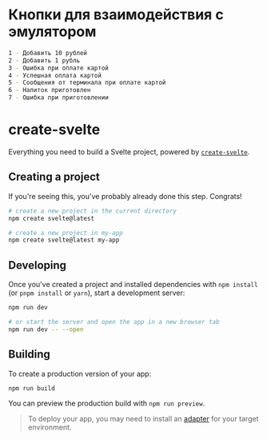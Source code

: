 # Кнопки для взаимодействия с эмулятором

```bash
1 - Добавить 10 рублей
2 - Добавить 1 рубль
3 - Ошибка при оплате картой
4 - Успешная оплата картой
5 - Сообщения от терминала при оплате картой
6 - Напиток приготовлен
7 - Ошибка при приготовлении
```

# create-svelte

Everything you need to build a Svelte project, powered by [`create-svelte`](https://github.com/sveltejs/kit/tree/main/packages/create-svelte).

## Creating a project

If you're seeing this, you've probably already done this step. Congrats!

```bash
# create a new project in the current directory
npm create svelte@latest

# create a new project in my-app
npm create svelte@latest my-app
```

## Developing

Once you've created a project and installed dependencies with `npm install` (or `pnpm install` or `yarn`), start a development server:

```bash
npm run dev

# or start the server and open the app in a new browser tab
npm run dev -- --open
```

## Building

To create a production version of your app:

```bash
npm run build
```

You can preview the production build with `npm run preview`.

> To deploy your app, you may need to install an [adapter](https://kit.svelte.dev/docs/adapters) for your target environment.
